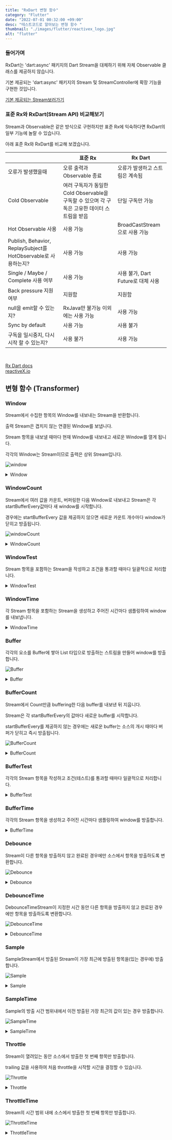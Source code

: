 ```yaml
---
title: "RxDart 변형 함수"
category: "Flutter"
date: "2022-07-01 00:32:00 +09:00"
desc: "테스트코드로 알아보는 변형 함수 "
thumbnail: "./images/flutter/reactivex_logo.jpg"
alt: "flutter"
---
```


### 들어가며

RxDart는 'dart:async' 패키지의 Dart Stream을 대체하기 위해 자체 Observable 클래스를 제공하지 않습니다.

기본 제공되는 'dart:async' 패키지의 Stream 및 StreamController에 확장 기능을 구현한 것입니다.

<a href="https://api.dart.dev/stable/2.9.0/dart-async/Stream-class.html" target="_blank">기본 제공되는 Stream보러가기</a>

### 표준 Rx와 RxDart(Stream API) 비교해보기
Stream과 Observable은 같은 방식으로 구현하지만 표준 Rx에 익숙하다면 RxDart의 일부 기능에 놀랄 수 있습니다.

아래 표준 Rx와 RxDart를 비교해 보겠습니다.

|  | **표준 Rx** | **Rx Dart** |
|---| --- | --- |
| 오류가 발생했을때 | 오류 출력과 Observable 종료  | 오류가 발생하고 스트림은 계속됨 |
| Cold Observable | 여러 구독자가 동일한 Cold Observable을 구독할 수 있으며 각 구독은 고유한 데이터 스트림을 받음 | 단일 구독만 가능 |
| Hot Observable 사용 | 사용 가능 | BroadCastStream으로 사용 가능 |
| Publish, Behavior, ReplaySubject를 HotObservable로 사용하는지? | 사용 가능 | 사용 가능 |
| Single / Maybe / Complete 사용 여부 | 사용 가능 | 사용 불가, Dart Future로 대체 사용 |
| Back pressure 지원 여부 | 지원함 | 지원함 |
| null을 emit할 수 있는지? | RxJava만 불가능 이외에는 사용 가능 | 사용 가능 |
| Sync by default | 사용 가능 | 사용 불가 |
| 구독을 일시중지, 다시시작 할 수 있는지? | 사용 불가 | 사용 가능 |

<br>

<a href="https://pub.dev/documentation/rxdart/latest/rx/Rx-class.html" target="_blank">Rx Dart docs</a>
<br>
<a href="http://reactivex.io/RxJava/javadoc/io/reactivex/Observable.html" target="_blank">reactiveX.io</a>



## 변형 함수 (Transformer)

### Window
Stream에서 수집한 항목의 Window를 내보내는 Stream을 반환합니다.

출력 Stream은 겹치지 않는 연결된 Window를 보냅니다.

Stream 항목을 내보낼 때마다 현재 Window를 내보내고 새로운 Window를 열게 됩니다.

각각의 Window는 Stream이므로 출력은 상위 Stream입니다.

![window](https://user-images.githubusercontent.com/85836879/178093581-cb9f7174-cde7-4dc9-b8eb-1df97c8699a2.png)

<details>

<summary> Window </summary>

```js
class StreamUtil{
  static Stream<int> getStream(int n) async* {
    var temp = 0;
    while (temp < n) {
      await Future<void>.delayed(const Duration(milliseconds: 100));

      yield temp++;
    }
  }
}

test('지정된 시간마다 새로운 상위 Stream을 만들어야 한다.', () {
  // given
  var temp = StreamUtil.getStream(4);

  // when
  Stream<List<int>> result = temp
      .window(
          Stream<void>.periodic(const Duration(milliseconds: 200)).take(3))
      .asyncMap((event) => event.toList());

  // then
  expectLater(
      result,
      emitsInOrder(<dynamic>[
        const [0, 1],
        const [2, 3],
        emitsDone
      ]));
}, timeout: const Timeout(Duration(seconds: 10)));
```
</details>

### WindowCount
Stream에서 여러 값을 카운트, 버퍼링한 다음 Window로 내보내고 Stream은 각 startBufferEvery값마다 새 window를 시작합니다.

경우에는 startBufferEvery 값을 제공하지 않으면 새로운 카운트 개수마다 window가 닫히고 방출됩니다.

![windowCount](https://user-images.githubusercontent.com/85836879/177448733-b3574114-9c85-4535-b9c7-c70d4834ed29.png)

<details>

<summary> WindowCount </summary>

```js
test('지정된 개수만큼 카운트하여 새로운 window를 열어야 한다.', () async {
  // given
  var temp = Rx.range(0, 4);

  // when
  Stream<List<int>> stream =
      temp.windowCount(3).asyncMap((event) => event.toList());

  // then
  await expectLater(
      stream,
      emitsInOrder(<dynamic>[
        const [0, 1, 2],
        const [3, 4],
      ]));
}, timeout: const Timeout(Duration(seconds: 10)));

test('지정된 개수만큼 새로운 window를 열고, startBufferEvery 값부터 다시 창을 열기 시작해야한다.',
    () async {
  // given
  var temp = Rx.range(0, 4);

  // when
  Stream<List<int>> stream =
      temp.windowCount(2, 1).asyncMap((event) => event.toList());

  // then
  await expectLater(
      stream,
      emitsInOrder(<dynamic>[
        const [0, 1],
        const [1, 2],
        const [2, 3],
        const [3, 4],
        const [4],
      ]));
}, timeout: const Timeout(Duration(seconds: 10)));

test('횟수가 3인 windowCount와 startBufferEvery가 2일 때', () async {
  // given
  var temp = Rx.range(0, 8);

  // when
  Stream<List<int>> stream =
      temp.windowCount(3, 2).asyncMap((event) => event.toList());

  // then
  await expectLater(
      stream,
      emitsInOrder(<dynamic>[
        const [0, 1, 2],
        const [2, 3, 4],
        const [4, 5, 6],
        const [6, 7, 8],
        const [8],
      ]));
}, timeout: const Timeout(Duration(seconds: 10)));

test('횟수가 3인 windowCount와 startBufferEvery가 4일 때', () async {
  // given
  var temp = Rx.range(0, 8);

  // when
  Stream<List<int>> stream =
      temp.windowCount(3, 4).asyncMap((event) => event.toList());

  // then
  await expectLater(
      stream,
      emitsInOrder(<dynamic>[
        const [0, 1, 2],
        const [4, 5, 6],
        const [8],
      ]));
}, timeout: const Timeout(Duration(seconds: 10)));
```

</details>

### WindowTest
Stream 항목을 포함하는 Stream을 작성하고 조건을 통과할 때마다 일괄적으로 처리합니다.

<details>

<summary> WindowTest </summary>

```js
test('지정된 조건마다 혹은 지정된 조건까지 window를 열어야 한다.', () async {
  // given
  var temp = Rx.range(0, 5);

  // when
  Stream<List<int>> stream = temp
      .windowTest((idx) => idx % 2 == 0)
      .asyncMap((event) => event.toList());

  // then
  expectLater(
    stream,
      emitsInOrder(<dynamic>[
        const [0],
        const [1, 2],
        const [3, 4],
        const [5],
      ]));
}, timeout: const Timeout(Duration(seconds: 10)));

test('windowTest Transformer 함수를 사용하여 window를 열어야 한다.', () async {
  // given
  var temp = Rx.range(0, 4);
  final transformer =
      WindowTestStreamTransformer<int>((value) => value % 2 == 0);

  // when
  Stream<List<int>> stream =
      temp.transform(transformer).asyncMap((event) => event.toList());

  // then
  expectLater(
    stream,
      emitsInOrder(<dynamic>[
        const [0],
        const [1, 2],
        const [3, 4],
      ]));
}, timeout: const Timeout(Duration(seconds: 10)));
```
</details>

### WindowTime
각 Stream 항목을 포함하는 Stream을 생성하고 주어진 시간마다 샘플링하여 window를 내보냅니다.

<details>

<summary> WindowTime </summary>

```js
test('지정된 시간마다 창을 새로 열어야 한다.', () async {
  // given  
  var temp = StreamUtil.getStream(5);

  // when
  Stream<List<int>> stream = temp
      .windowTime(const Duration(seconds: 1))
      .asyncMap((event) => event.toList());

  // then
  await expectLater(
    stream,
      emitsInOrder(<dynamic>[
        const [0, 1, 2, 3, 4],
        emitsDone
      ]));
}, timeout: const Timeout(Duration(seconds: 10)));
```
</details>

### Buffer
각각의 요소를 Buffer에 쌓아 List 타입으로 방출하는 스트림을 만들어 window를 방출합니다.

![Buffer](https://user-images.githubusercontent.com/85836879/177741765-30cc8105-1bd3-40f5-9fe7-c59819ef5ef6.png)

<details>

<summary> Buffer </summary>

```js
test('지정된 시간마다 buffer에 쌓아 List타입으로 방출해야 한다.', () async {
// given
  var temp = StreamUtil.getStream(5);

  // when
  final stream = temp
      .buffer(Stream<void>.periodic(const Duration(milliseconds: 200)))
      .take(3);

  // then
  await expectLater(
    stream,
      emitsInOrder(<dynamic>[
        const [0, 1],
        const [2, 3],
        const [4],
      ]));
}, timeout: const Timeout(Duration(seconds: 10)));
```
</details>

### BufferCount
Stream에서 Count만큼 buffering한 다음 buffer를 내보낸 뒤 지웁니다.

Stream은 각 startBufferEvery의 값마다 새로운 buffer를 시작합니다.

startBufferEvery를 제공하지 않는 경우에는 새로운 buffer는 소스의 개시 때마다 버퍼가 닫히고 즉시 방출됩니다.

![BufferCount](https://user-images.githubusercontent.com/85836879/177742908-39aeac29-9ca0-448c-8d60-45448d612f88.png)

<details>

<summary> BufferCount </summary>

```js
test('지정된 startBufferEvery의 값마다 buffer에 쌓아 방출해야 한다.', () async {
  // given
  var temp = Rx.range(0, 4);

  // when
  Stream<List<int>> stream =
      temp.bufferCount(2).asyncMap((event) => event.toList());

  // then
  await expectLater(
    stream,
      emitsInOrder(<dynamic>[
        const [0, 1],
        const [2, 3],
        const [4],
      ]));
}, timeout: const Timeout(Duration(seconds: 10)));

test('지정된 개수만큼 buffer에 쌓아 내보낸 다음 startBufferEvery 값부터 새로운 buffer 쌓기 시작해야 한다.',
    () async {
  // given
  var temp = Rx.range(0, 4);

  // when
  Stream<List<int>> stream =
      temp.bufferCount(2, 3).asyncMap((event) => event.toList());

  // then
  await expectLater(
    stream,
      emitsInOrder(<dynamic>[
        const [0, 1],
        const [3, 4],
      ]));
}, timeout: const Timeout(Duration(seconds: 10)));

test('bufferCount가 3의 값을 가지며 startBufferEvery가 2의 값을 가지고 방출해야 한다.', () async {
  // given
  var temp = Rx.range(0, 4);

  // when
  Stream<List<int>> stream =
      temp.bufferCount(3, 2).asyncMap((event) => event.toList());

  // then
  await expectLater(
    stream,
      emitsInOrder(<dynamic>[
        const [0, 1, 2],
        const [2, 3, 4],
      ]));
}, timeout: const Timeout(Duration(seconds: 10)));

test('bufferCount가 3의 값을 가지며 startBufferEvery가 4의 값을 가지고 방출해야 한다.', () async {
  // given
  var temp = Rx.range(0, 16);

  // when
  Stream<List<int>> stream =
      temp.bufferCount(3, 4).asyncMap((event) => event.toList());

  // then
  await expectLater(
    stream,
      emitsInOrder(<dynamic>[
        const [0, 1, 2],
        const [4, 5, 6],
        const [8, 9, 10],
        const [12, 13, 14],
        const [16],
      ]));
}, timeout: const Timeout(Duration(seconds: 10)));
```
</details>

### BufferTest
각각의 Stream 항목을 작성하고 조건(테스트)를 통과할 때마다 일괄적으로 처리합니다.

<details>

<summary> BufferTest </summary>

```js
test('조건을 만족할 때까지 항목을 buffer에 쌓고 조건을 통과하면 방출한다.', () async {
  // given
  var temp = Rx.range(0, 4);

  // when
  Stream<List<int>> stream = temp
      .bufferTest((idx) => idx % 2 == 0)
      .asyncMap((event) => event.toList());

  // then
  await expectLater(
    stream,
      emitsInOrder(<List<int>>[
        const [0],
        const [1, 2],
        const [3, 4],
      ]));
}, timeout: const Timeout(Duration(seconds: 10)));

test('bufferTest Transformer 함수를 사용해야 한다.', () async {
  // given
  var temp = Rx.range(0, 4);
  final transformer =
      BufferTestStreamTransformer<int>((int value) => value % 3 == 0);

  // when
  Stream<List<int>> stream =
      temp.transform(transformer).asyncMap((event) => event.toList());

  // then
  await expectLater(
    stream,
      emitsInOrder(<List<int>>[
        const [0],
        const [1, 2, 3],
      ]));
}, timeout: const Timeout(Duration(seconds: 10)));
```
</details>

### BufferTime
각각의 Stream 항목을 생성하고 주어진 시간마다 샘플링하여 window를 방출합니다.

<details>

<summary> BufferTime </summary>

```js
test('지정된 시간동안 buffer에 항목을 쌓고 지정된 시간이 지나면 방출해야 한다.', () async {
  // given
  var temp = StreamUtil.getStream(5);

  // when
  Stream<List<int>> stream =
      temp.bufferTime(const Duration(milliseconds: 200));

  // then
  await expectLater(
    stream,
      emitsInOrder(<List<int>>[
        const [0, 1],
        const [2, 3],
      ]));
}, timeout: const Timeout(Duration(seconds: 10)));
```
</details>

### Debounce
Stream이 다른 항목을 방출하지 않고 완료된 경우에만 소스에서 항목을 방출하도록 변환합니다.

![Debounce](https://user-images.githubusercontent.com/85836879/178020492-137838a8-cf05-4f14-b280-28a7d65e29d9.png)

<details>

<summary> Debounce </summary>

```js
class StreamUtil{
  Stream<int> getControllerStream(int count) {
    final streamController = StreamController<int>();

    for (var i = 1; i <= count; i++) {
      if (i == count) {
        Timer(Duration(milliseconds: i * 100), () {
          streamController.add(i);
          streamController.close();
        });
        continue;
      }
      Timer(Duration(milliseconds: i * 100), () => streamController.add(i));
    }
    return streamController.stream;
  }
  
  test('지정된 시간동안 값이 방출되지 않았을 때, 값을 방출한다.', () async {
    // given
    var temp = StreamUtil.getControllerStream(4);

    // when
    final stream = temp.debounce((_) => Stream<void>.fromFuture(
      Future<void>.delayed(const Duration(milliseconds: 1000))));

    // then
    await expectLater(stream, emitsInOrder([4, emitsDone]));
    }, timeout: const Timeout(Duration(seconds: 10)));
}
```
</details>

### DebounceTime
DebounceTimeStream이 지정한 시간 동안 다른 항목을 방출하지 않고 완료된 경우에만 항목을 방출하도록 변환합니다.

![DebounceTime](https://user-images.githubusercontent.com/85836879/178021288-0e2a4ac3-7a9b-47d7-b625-c1ca64086b2e.png)

<details>

<summary> DebounceTime </summary>

```js
test('지정된 시간동안 값이 방출되지 않았을 때, 값을 방출한다.', () async {
  // given
  var temp = StreamUtil.getControllerStream(5);

  // when
  final stream = temp.debounceTime(const Duration(milliseconds: 500));

  // then
  await expectLater(stream, emitsInOrder([5, emitsDone]));
}, timeout: const Timeout(Duration(seconds: 10)));
```
</details>

### Sample
SampleStream에서 방출된 Stream이 가장 최근에 방출된 항목을(있는 경우에) 방출합니다.

![Sample](https://user-images.githubusercontent.com/85836879/178024486-4722bcee-b46c-4120-a0b8-d0c4967edebe.png)

<details>

<summary> Sample </summary>

```js
class StreamUtil{
  Stream<int> getSampleStream(
    {required int count, int? milliseconds, int? interval}) =>
    Stream<int>.periodic(Duration(milliseconds: milliseconds ??= 35),
        (idx) => idx + (interval ??= 0)).take(count);
  
  test('sample Stream이 방출될 때마다 Stream에서 가장 최근에 방출된 값을 방출한다.', () async {
    // given
    var temp = StreamUtil.getSampleStream(count: 5, milliseconds: 20);

    // when
    final stream = temp.sample(StreamUtil.getSampleStream(count: 10));

    // then
    await expectLater(stream, emitsInOrder([2, 3, 4, emitsDone]));
  }, timeout: const Timeout(Duration(seconds: 10)));
}
```
</details>

### SampleTime
Sample의 방출 시간 범위내에서 이전 방출된 가장 최근의 값이 있는 경우 방출합니다.

![SampleTime](https://user-images.githubusercontent.com/85836879/178022303-9044b6d5-5227-4b38-8721-7cf3a09b38f3.png)

<details>

<summary> SampleTime </summary>

```js
test('지정된 시간에서 방출된 Stream의 가장 최근에 방출된 값이 있는 경우 방출한다.', () async {
  // given
  var temp = StreamUtil.getSampleStream(count: 5, milliseconds: 20);

  // when
  final stream = temp.sampleTime(const Duration(milliseconds: 35));

  // then
  await expectLater(stream, emitsInOrder([2, 3, 4, emitsDone]));
}, timeout: const Timeout(Duration(seconds: 10)));
```
</details>

### Throttle
Stream이 열려있는 동안 소스에서 방출한 첫 번째 항목만 방출합니다.

trailing 값을 사용하여 처음 throttle을 시작할 시간을 결정할 수 있습니다.

![Throttle](https://user-images.githubusercontent.com/85836879/178093302-86da9d4b-2d0f-4c90-9417-8abd3d643672.png)

<details>

<summary> Throttle </summary>

```js
test('Stream이 열려있는 지정된 시간 동안 첫 번째 항목만 방출한다. ', () async {
  // given
  var temp =
      StreamUtil.getSampleStream(count: 10, milliseconds: 100, interval: 1);

  // when
  Stream<int> stream = temp
      .throttle(
        (_) => Stream<void>.periodic(const Duration(milliseconds: 250)))
      .take(3);

  // then
  await expectLater(stream, emitsInOrder([1, 4, 7, emitsDone]));
}, timeout: const Timeout(Duration(seconds: 10)));

test('trailing이 설정된 경우 throttle 시간만큼 시작이 지연되서 시작되어야 한다.', () async {
  // given
  var temp =
      StreamUtil.getSampleStream(count: 10, milliseconds: 100, interval: 1);

  // when
  Stream<int> stream = temp
      .throttle(
        (_) => Stream<void>.periodic(const Duration(milliseconds: 250)),
          trailing: true)
      .take(3);

  // then
  await expectLater(stream, emitsInOrder([1, 3, 4, emitsDone]));
}, timeout: const Timeout(Duration(seconds: 10)));
```
</details>

### ThrottleTime
Stream의 시간 범위 내에 소스에서 방출한 첫 번째 항목만 방출합니다.

![ThrottleTime](https://user-images.githubusercontent.com/85836879/178093408-009d355c-33a5-4636-b508-00535689367b.png)

<details>

<summary> ThrottleTime </summary>

```js
test('Stream이 지정된 시간 범위내에서 방출한 첫 번째 항목만 방출합니다.', () async {
  // given
  var temp =
      StreamUtil.getSampleStream(count: 10, milliseconds: 100, interval: 1);

  // when
  Stream<int> stream =
      temp.throttleTime(const Duration(milliseconds: 250)).take(3);

  // then
  await expectLater(stream, emitsInOrder([1, 4, 7, emitsDone]));
}, timeout: const Timeout(Duration(seconds: 10)));
```
</details>

